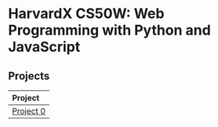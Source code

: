 # HarvardX CS50W: Web Programming with Python and JavaScript

## Projects

| Project                              |
| :----------------------------------- |
| [Project 0](harvardXW/project0/project0.html) |
